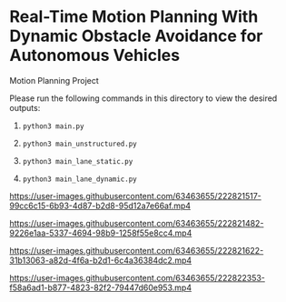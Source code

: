 # Real-Time Motion Planning With Dynamic Obstacle Avoidance  for Autonomous Vehicles
Motion Planning Project 

Please run the following commands in this directory to view the desired outputs:

1. `python3 main.py`


2. `python3 main_unstructured.py`
3. `python3 main_lane_static.py` 
4. `python3 main_lane_dynamic.py`


https://user-images.githubusercontent.com/63463655/222821517-99cc6c15-6b93-4d87-b2d8-95d12a7e66af.mp4



https://user-images.githubusercontent.com/63463655/222821482-9226e1aa-5337-4694-98b9-1258f55e8cc4.mp4



https://user-images.githubusercontent.com/63463655/222821622-31b13063-a82d-4f6a-b2d1-6c4a36384dc2.mp4


https://user-images.githubusercontent.com/63463655/222822353-f58a6ad1-b877-4823-82f2-79447d60e953.mp4





